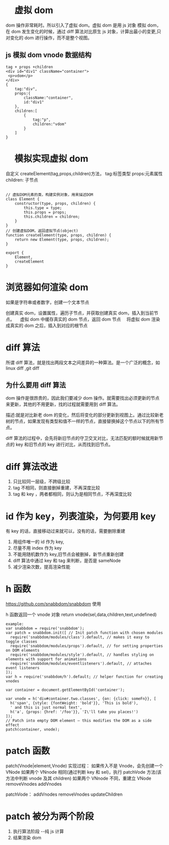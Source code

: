 # 　虚拟 dom

dom 操作非常耗时。所以引入了虚拟 dom。虚拟 dom 是用 js 对象 模拟 dom，在 dom 发生变化的时候，通过 diff 算法对比原生 js 对象，计算出最小的变更,只对变化的 dom 进行操作，而不是整个视图。

## js 模拟 dom vnode 数据结构

```
tag + props +children
<div id="div1" className="container">
 <p>vdom</p>
</div>
{
    tag:"div",
    props:{
        className:"container",
        id:"div1"
    },
    children:[
        {
            tag:"p",
            children:"vdom"
        }
    ]
}
```

# 　模拟实现虚拟 dom

自定义 createElement(tag,props,children)方法，
tag:标签类型
props:元素属性
children: 子节点

```

// 虚拟DOM元素的类，构建实例对象，用来描述DOM
class Element {
    constructor(type, props, children) {
        this.type = type;
        this.props = props;
        this.children = children;
    }
}
// 创建虚拟DOM，返回虚拟节点(object)
function createElement(type, props, children) {
    return new Element(type, props, children);
}

export {
    Element,
    createElement
}
```

# 浏览器如何渲染 dom

如果是字符串或者数字，创建一个文本节点

创建真实 dom，设置属性，遍历子节点，并获取创建真实 dom，插入到当前节点。
　虚拟 dom 中缓存真实的 dom 节点，返回 dom 节点
　将虚拟 dom 渲染成真实的 dom 之后，插入到对应的根节点

# diff 算法

所谓 diff 算法，就是找出两段文本之间差异的一种算法。是一个广泛的概念，如 linux diff ,git diff

## 为什么要用 diff 算法

dom 操作是很昂贵的，因此我们要减少 dom 操作。就需要找出必须更新的节点来更新，其他的不用更新，找的过程就需要用到 diff 算法。

描述:就是对比新老 dom 的变化，然后将变化的部分更新到视图上。通过比较新老树的节点，如果发现有类型和值不一样的节点，直接替换掉这个节点以下的所有节点。

diff 算法的过程中，会先将新旧节点的守卫交叉对比，无法匹配的额时候就用新节点的 key 和旧节点的 key 进行对比，从而找到旧节点。

# diff 算法改进

1. 只比较同一层级，不跨级比较
2. tag 不相同，则直接删掉重建，不再深度比较
3. tag 和 key ，两者都相同，则认为是相同节点，不再深度比较

# id 作为 key，列表渲染，为何要用 key

有 key 的话，直接移动过来就可以，没有的话，需要删除重建

1.  用组件唯一的 id 作为 key,
2.  尽量不用 index 作为 key
3.  不能用随机数作为 key,旧节点会被删掉，新节点重新创建
4.  diff 算法中通过 key 和 tag 来判断，是否是 sameNode
5.  减少渲染次数，提高渲染性能

# h 函数

https://github.com/snabbdom/snabbdom 使用

h 函数返回一个 vnode 对象
return vnode(sel,data,children,text,undefined)

```
example:
var snabbdom = require('snabbdom');
var patch = snabbdom.init([ // Init patch function with chosen modules
  require('snabbdom/modules/class').default, // makes it easy to toggle classes
  require('snabbdom/modules/props').default, // for setting properties on DOM elements
  require('snabbdom/modules/style').default, // handles styling on elements with support for animations
  require('snabbdom/modules/eventlisteners').default, // attaches event listeners
]);
var h = require('snabbdom/h').default; // helper function for creating vnodes

var container = document.getElementById('container');

var vnode = h('div#container.two.classes', {on: {click: someFn}}, [
  h('span', {style: {fontWeight: 'bold'}}, 'This is bold'),
  ' and this is just normal text',
  h('a', {props: {href: '/foo'}}, 'I\'ll take you places!')
]);
// Patch into empty DOM element – this modifies the DOM as a side effect
patch(container, vnode);
```

# patch 函数

patch(Vnode|element,Vnode)
实现过程：
如果传入不是 Vnode，会先创建一个 VNode
如果两个 VNnode 相同(通过判断 key 和 sel)，执行 patchVode 方法(该方法中判断 vnode 及其 children)
如果两个 VNnode 不同，重建立 VNode removeVnodes addVnodes

patchVode：
addVnodes removeVnodes
updateChildren

# patch 被分为两个阶段

1. 执行算法阶段 --纯 js 计算
2. 结果渲染 dom
